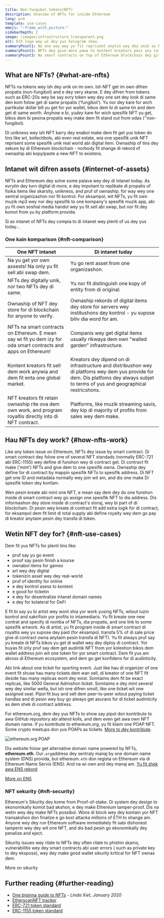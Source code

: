 ```yaml
---
title: Non-fungibol tokens(NFT)
description: Ovaview of NFTs for inside Ethereum
lang: pcm
template: use-cases
emoji: ":frame_with_picture:"
sidebarDepth: 2
image: /images/infrastructure_transparent.png
alt: Eth logo wey wi dey yus hologram show.
summaryPoint1: Na one way wey yu fit reprisent anytin wey dey unik as Ethereum-based asset.
summaryPoint2: NFTs dey give more pawa to kontent kreators pass any taim bifor.
summaryPoint3: Na smart contracts on top of Ethereum blockchain dey give di pawa.
---
```


## What are NFTs? {#what-are-nfts}

NFTs na tokens wey ish dey unik on im own. Ish NFT get im own difren propatis (non-fungibol) and e dey very skarse. E dey difren from tokens such as ERC-20s wey be say evry token wey dey one set dey look di same den kom folow get di same propatis ('fungibol'). Yu nor dey kare for wich partikular dollar bill yu get for yor wallet, bikos dem bi di same tin and dem get di same worth. Anyhow e bi, yu*dey* kare for wich spesifik NFT yu get, bikos dem bi pesina propatis wey make dem fit stand out from odas (''non-fungibol).

Di unikness wey ish NFT karry dey enabol make dem fit get yus token do tins like art, kollectibols, abi even real estate, wia one spesifik unik NFT reprisent some spesifik unik real world abi digital item. Ownaship of tins dey sekure by di Ethereum blockchain - norbody fit shange di rekord of ownaship abi kopy/paste a new NFT to existens.

<YouTube id="Xdkkux6OxfM" />

## Intanet wit difren assets {#internet-of-assets}

NFTs and Ethereum dey solve some palava wey dey di intanet today. As evrytin dey turn digital di more, e dey impotant to replikate di propatis of fisika items like skarsity, unikness, and pruf of ownaship. for way wey one sentral organizashon nor fit kontrol. For eksampol, wit NFTs, yu fit own muzik mp3 wey nor dey spesifik to one kompany's spesifik muzik app, abi yu fit own soshial media handol wey yu fit sell abi swap, but nor fit dey komot from yu by platform provida.

Si as intanet of NFTs dey compia to di intanet wey plenti of us dey yus today...

### One kain komparison {#nft-comparison}

| One NFT intanet                                                                                                 | Di intanet tuday                                                                                                                                                                     |
| --------------------------------------------------------------------------------------------------------------- | ------------------------------------------------------------------------------------------------------------------------------------------------------------------------------------ |
| Na yu get yor own assests! Na only yu fit sell abi swap dem.                                                    | Yu go rent asset from one organizashon.                                                                                                                                              |
| NFTs dey digitally unik, nor two NFTs dey di same.                                                              | Yu nor fit distinguish one kopy of entity from di original.                                                                                                                          |
| Ownaship of NFT dey store for di blockchain for anyone to verify.                                               | Ownaship rekords of digital items dey store for servers wey institushons dey kontrol - yu supose biliv dia word for am.                                                              |
| NFTs na smart contracts on Ethereum. E mean say wi fit yu dem izy for oda smart contracts and apps on Ethereum! | Companis wey get digital items usually rikwaya dem own "walled garden" infrastructure.                                                                                               |
| Kontent kreators fit sell dem work anywia and dem fit enta one global market.                                   | Kreators dey dipend on di infrastructure and distribushon wey di platfoms wey dem yus provide for dem. Dis platfoms dey always subjet to terms of yus and geographical restricshons. |
| NFT kreators fit retain ownaship rite ova dem own work, and program royaltis directly into di NFT contract.     | Platforms, like muzik streaming savis, dey kip di majority of profits from sales wey dem make.                                                                                       |

## Hau NFTs dey work? {#how-nfts-work}

Like any token issue on Ethereum, NFTs dey issue by smart contract. Di smart contract dey folow one of several NFT standads (normally ERC-721 abi ERC-1155) wey define di funshon wey di contract get. Di contract fit make ('mint') NFTs and give dem to one spesifik owna. Ownaship dey define for di contract by mappin spesifik NFTs to spesifik address. Di NFT get one ID and metadata normally wey join wit am, and dis one make Di spesifik token dey konfam.

Wen pesin kreate abi mint one NFT, e mean say dem dey do one funshon inside di smart contract wey go assign one spesifik NFT to dia address. Dis informashon dey store inside di contract's storaj, wey bi part of di blockchain. Di pesin wey kreate di contract fit add extra logik for di contract, for eksampol dem fit limit di total supply abi define royalty wey dem go pay di kreator anytaim pesin dey transfa di token.

## Wetin NFT dey for? {#nft-use-cases}

Dem fit yus NFTs for plenti tins like:

- pruf say yu go event
- proof say pesin finish a kourse
- ownabol items for games
- art wey dey digital
- tokenizin asset wey dey real-world
- pruf of identity for online
- e dey kontrol asess to kontent
- e good for ticketin
- e dey for desentralize intanet domain names
- e dey for kolateral for DeFi

E fit bi say yu bi artist wey wont shia yor work yusing NFTs, witout luzin kontrol and sakrifisin yor profits to intamediaris. Yu fit kreate one new contrat and specify di nomba of NFTs, dia propatis, and one link to some spesifik artwork. As di artist, yu fit program inside di smart contract di royaltis wey yu supose dey paid (for eksampol, transfa 5% of di sale price give di contract owna anytaim pesin transfa di NFT). Yu fit always pruf say yu kreate di NFTs bikos yu get di wallet wey dey diploy di contract. Yor buyas fit izily pruf say dem get audintik NFT from yor koleshon bikos dem wallet address join wit one token for yor smart contract. Dem fit yus am akross di Ethereum ecosystem, and dem go get konfidens for di audinticity.

Abi tink about one ticket for sporting event. Just like hau di organizer of one event fit shuse hau many tickets dem wan sell, di kreator of one NFT fit deside hau many replicas wont dey exist. Somtaims dem fit be exact replicas, like 5000 General Admishon ticket. Somtaims e dey mint several wey dey similar wella, but ish one difren smoll, like one ticket wit one assigned seat. Pipol fit buy and sell dem peer-to-peer witout paying ticket handlas and di pesin wey buy go always get asurans for di ticket audinticity as dem shek di contract address.

For ethereum.org, dem dey yus NFTs to show say pipol don kontribute to awa GitHub repository abi attend kolls, and dem even get awa own NFT domain name. If yu kontribute to ethereum.org, yu fit klaim one POAP NFT. Some crypto meetups don yus POAPs as tickets. [More to dey kontribute](/contributing/#poap).

![ethereum.org POAP](./poap.png)

Dis website folow get alternative domain name powered by NFTs, **ethereum.eth**. Our`.org`address dey sentraly manaj by one domain name system (DNS) provida, but ethereum`.eth` don regista on Ethereum via di Ethereum Name Servis (ENS). And na wi own and dey manaj am. [Yu fit shek awa ENS rekord](https://app.ens.domains/name/ethereum.eth)

[More on ENS](https://app.ens.domains)

<Divider />

### NFT sekurity {#nft-security}

Ethereum's Sikurity dey kome from Proof-of-stake. Di system dey design to ekonomikally komot bad akshon, e dey make Ethereum tamper-proof. Dis na wetin wey dey make NFTs possibol. Wons di block wey dey kontain yor NFT transakshon don finalize e go kost attacka millions of ETH to shange am. Anyone wey dey run Ethereum software immediately fit sabi dishonest tamperin wey dey wit one NFT, and dis bad pesin go ekonomikally dey penalize and eject.

Sikurity issues wey rilate to NFTs dey often rilate to phishin skams, vulnerabilitis wey dey smart contracts abi user errors ( such as private key to dey ekspose), wey dey make good wallet sikurity kritical for NFT ownas dem.

<ButtonLink href="/security/">
  More on sikurity
</ButtonLink>

## Further reading {#further-reading}

- [One biginna guide to NFTs](https://linda.mirror.xyz/df649d61efb92c910464a4e74ae213c4cab150b9cbcc4b7fb6090fc77881a95d) - _Linda Xiet, January 2020_
- [EtherscanNFT tracker](https://etherscan.io/nft-top-contracts)
- [ERC-721 token standard](/developers/docs/standards/tokens/erc-721/)
- [ERC-1155 token standard](/developers/docs/standards/tokens/erc-1155/)

<Divider />

<QuizWidget quizKey="nfts" />
